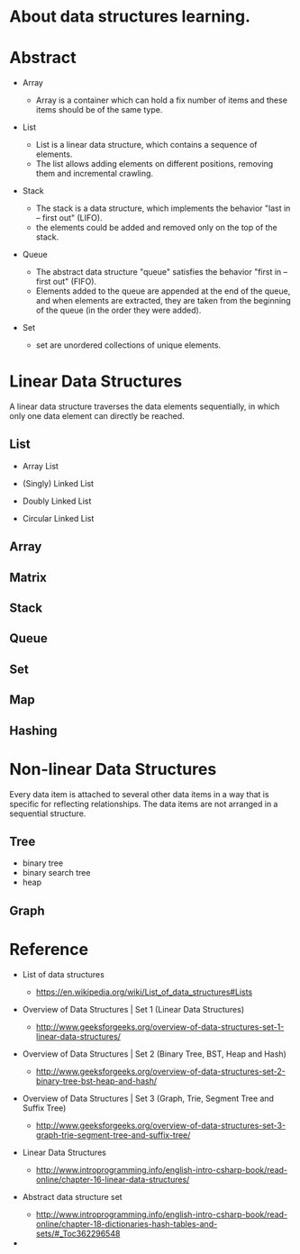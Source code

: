# About data structures learning.


# Abstract
- Array
  - Array is a container which can hold a fix number of items and these items should be of the same type.
  
- List
  - List is a linear data structure, which contains a sequence of elements.
  - The list allows adding elements on different positions, removing them and incremental crawling.
  
- Stack
  - The stack is a data structure, which implements the behavior "last in – first out" (LIFO).
  - the elements could be added and removed only on the top of the stack.
  
- Queue
  - The abstract data structure "queue" satisfies the behavior "first in – first out" (FIFO).
  - Elements added to the queue are appended at the end of the queue, and when elements are extracted, they are taken from the beginning of the queue (in the order they were added).
  
- Set
  - set are unordered collections of unique elements.

# Linear Data Structures
A linear data structure traverses the data elements sequentially, in which only one data element can directly be reached.

## List
- Array List

- (Singly) Linked List

- Doubly Linked List

- Circular Linked List

## Array

## Matrix

## Stack

## Queue

## Set

## Map

## Hashing

# Non-linear Data Structures
Every data item is attached to several other data items in a way that is specific for reflecting relationships. The data items are not arranged in a sequential structure.

## Tree
- binary tree
- binary search tree
- heap

## Graph


# Reference
- List of data structures
  - https://en.wikipedia.org/wiki/List_of_data_structures#Lists
 
- Overview of Data Structures | Set 1 (Linear Data Structures)
  - http://www.geeksforgeeks.org/overview-of-data-structures-set-1-linear-data-structures/
  
- Overview of Data Structures | Set 2 (Binary Tree, BST, Heap and Hash)
  - http://www.geeksforgeeks.org/overview-of-data-structures-set-2-binary-tree-bst-heap-and-hash/
  
- Overview of Data Structures | Set 3 (Graph, Trie, Segment Tree and Suffix Tree)
  - http://www.geeksforgeeks.org/overview-of-data-structures-set-3-graph-trie-segment-tree-and-suffix-tree/

- Linear Data Structures
  - http://www.introprogramming.info/english-intro-csharp-book/read-online/chapter-16-linear-data-structures/

- Abstract data structure set
  - http://www.introprogramming.info/english-intro-csharp-book/read-online/chapter-18-dictionaries-hash-tables-and-sets/#_Toc362296548
  
-   
